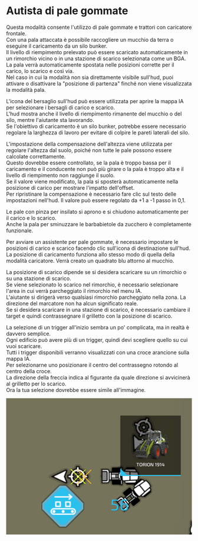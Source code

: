 # Autista di pale gommate

  
Questa modalità consente l'utilizzo di pale gommate e trattori con caricatore frontale.  
Con una pala attaccata è possibile raccogliere un mucchio da terra o eseguire il caricamento da un silo bunker.  
Il livello di riempimento prelevato può essere scaricato automaticamente in un rimorchio vicino o in una stazione di scarico selezionata come un BGA.  
La pala verrà automaticamente spostata nelle posizioni corrette per il carico, lo scarico e così via.  
Nel caso in cui la modalità non sia direttamente visibile sull'hud, puoi attivare o disattivare la "posizione di partenza" finché non viene visualizzata la modalità pala.  
  
L'icona del bersaglio sull'hud può essere utilizzata per aprire la mappa IA per selezionare i bersagli di carico e scarico.  
L'hud mostra anche il livello di riempimento rimanente del mucchio o del silo, mentre l'aiutante sta lavorando.  
Se l'obiettivo di caricamento è un silo bunker, potrebbe essere necessario regolare la larghezza di lavoro per evitare di colpire le pareti laterali del silo.  
        
L'impostazione della compensazione dell'altezza viene utilizzata per regolare l'altezza dal suolo, poiché non tutte le pale possono essere calcolate correttamente.  
Questo dovrebbe essere controllato, se la pala è troppo bassa per il caricamento e il conducente non può più girare o la pala è troppo alta e il livello di riempimento non raggiunge il suolo.  
Se il valore viene modificato, la pala si sposterà automaticamente nella posizione di carico per mostrare l'impatto dell'offset.  
Per ripristinare la compensazione è necessario fare clic sul testo delle impostazioni nell'hud. Il valore può essere regolato da +1 a -1 passo in 0,1.  
  
Le pale con pinza per insilato si aprono e si chiudono automaticamente per il carico e lo scarico.  
Anche la pala per sminuzzare le barbabietole da zucchero è completamente funzionale.  

  
Per avviare un assistente per pale gommate, è necessario impostare le posizioni di carico e scarico facendo clic sull'icona di destinazione sull'hud.  
La posizione di caricamento funziona allo stesso modo di quella della modalità caricatore. Verrà creato un quadrato blu attorno al mucchio.  
  
La posizione di scarico dipende se si desidera scaricare su un rimorchio o su una stazione di scarico.  
Se viene selezionato lo scarico nel rimorchio, è necessario selezionare l'area in cui verrà parcheggiato il rimorchio nel menu IA.  
L'aiutante si dirigerà verso qualsiasi rimorchio parcheggiato nella zona. La direzione del marcatore non ha alcun significato reale.  
Se si desidera scaricare in una stazione di scarico, è necessario cambiare il target e quindi contrassegnare il grilletto con la posizione di scarico.  

  
La selezione di un trigger all'inizio sembra un po' complicata, ma in realtà è davvero semplice.  
Ogni edificio può avere più di un trigger, quindi devi scegliere quello su cui vuoi scaricare.  
Tutti i trigger disponibili verranno visualizzati con una croce arancione sulla mappa IA.  
Per selezionarne uno posizionare il centro del contrassegno rotondo al centro della croce.  
La direzione della freccia indica al figurante da quale direzione si avvicinerà al grilletto per lo scarico.  
Ora la tua selezione dovrebbe essere simile all'immagine.  

![Image](../assets/images/shovelloadertrigger_0_0_830_610.png)


